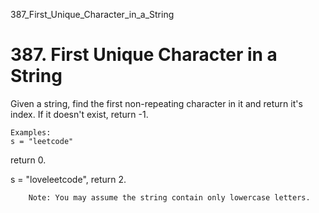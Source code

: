387_First_Unique_Character_in_a_String
# 387. First Unique Character in a String

Given a string, find the first non-repeating character in it and return it's index. If it
        doesn't exist, return -1.
    
    Examples:
    s = "leetcode"
return 0.

s = "loveleetcode",
return 2.

    

    
        Note: You may assume the string contain only lowercase letters.